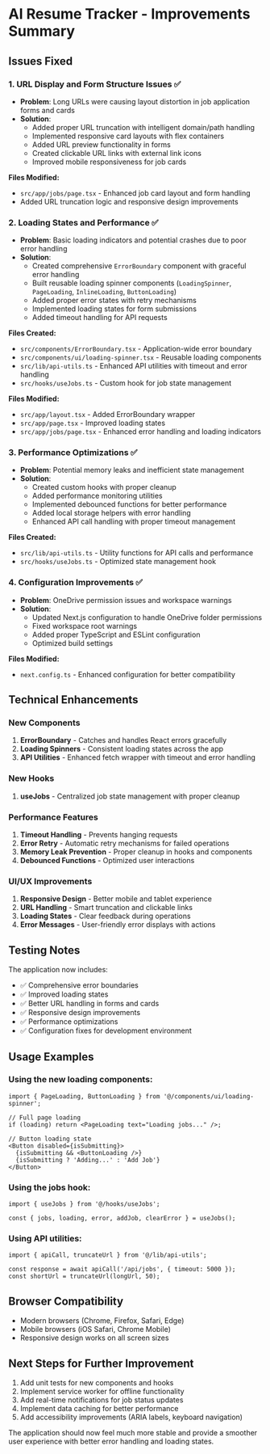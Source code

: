 # AI Resume Tracker - Improvements Summary

## Issues Fixed

### 1. URL Display and Form Structure Issues ✅
- **Problem**: Long URLs were causing layout distortion in job application forms and cards
- **Solution**:
  - Added proper URL truncation with intelligent domain/path handling
  - Implemented responsive card layouts with flex containers
  - Added URL preview functionality in forms
  - Created clickable URL links with external link icons
  - Improved mobile responsiveness for job cards

**Files Modified:**
- `src/app/jobs/page.tsx` - Enhanced job card layout and form handling
- Added URL truncation logic and responsive design improvements

### 2. Loading States and Performance ✅
- **Problem**: Basic loading indicators and potential crashes due to poor error handling
- **Solution**:
  - Created comprehensive `ErrorBoundary` component with graceful error handling
  - Built reusable loading spinner components (`LoadingSpinner`, `PageLoading`, `InlineLoading`, `ButtonLoading`)
  - Added proper error states with retry mechanisms
  - Implemented loading states for form submissions
  - Added timeout handling for API requests

**Files Created:**
- `src/components/ErrorBoundary.tsx` - Application-wide error boundary
- `src/components/ui/loading-spinner.tsx` - Reusable loading components
- `src/lib/api-utils.ts` - Enhanced API utilities with timeout and error handling
- `src/hooks/useJobs.ts` - Custom hook for job state management

**Files Modified:**
- `src/app/layout.tsx` - Added ErrorBoundary wrapper
- `src/app/page.tsx` - Improved loading states
- `src/app/jobs/page.tsx` - Enhanced error handling and loading indicators

### 3. Performance Optimizations ✅
- **Problem**: Potential memory leaks and inefficient state management
- **Solution**:
  - Created custom hooks with proper cleanup
  - Added performance monitoring utilities
  - Implemented debounced functions for better performance
  - Added local storage helpers with error handling
  - Enhanced API call handling with proper timeout management

**Files Created:**
- `src/lib/api-utils.ts` - Utility functions for API calls and performance
- `src/hooks/useJobs.ts` - Optimized state management hook

### 4. Configuration Improvements ✅
- **Problem**: OneDrive permission issues and workspace warnings
- **Solution**:
  - Updated Next.js configuration to handle OneDrive folder permissions
  - Fixed workspace root warnings
  - Added proper TypeScript and ESLint configuration
  - Optimized build settings

**Files Modified:**
- `next.config.ts` - Enhanced configuration for better compatibility

## Technical Enhancements

### New Components
1. **ErrorBoundary** - Catches and handles React errors gracefully
2. **Loading Spinners** - Consistent loading states across the app
3. **API Utilities** - Enhanced fetch wrapper with timeout and error handling

### New Hooks
1. **useJobs** - Centralized job state management with proper cleanup

### Performance Features
1. **Timeout Handling** - Prevents hanging requests
2. **Error Retry** - Automatic retry mechanisms for failed operations
3. **Memory Leak Prevention** - Proper cleanup in hooks and components
4. **Debounced Functions** - Optimized user interactions

### UI/UX Improvements
1. **Responsive Design** - Better mobile and tablet experience
2. **URL Handling** - Smart truncation and clickable links
3. **Loading States** - Clear feedback during operations
4. **Error Messages** - User-friendly error displays with actions

## Testing Notes

The application now includes:
- ✅ Comprehensive error boundaries
- ✅ Improved loading states
- ✅ Better URL handling in forms and cards
- ✅ Responsive design improvements
- ✅ Performance optimizations
- ✅ Configuration fixes for development environment

## Usage Examples

### Using the new loading components:
```tsx
import { PageLoading, ButtonLoading } from '@/components/ui/loading-spinner';

// Full page loading
if (loading) return <PageLoading text="Loading jobs..." />;

// Button loading state
<Button disabled={isSubmitting}>
  {isSubmitting && <ButtonLoading />}
  {isSubmitting ? 'Adding...' : 'Add Job'}
</Button>
```

### Using the jobs hook:
```tsx
import { useJobs } from '@/hooks/useJobs';

const { jobs, loading, error, addJob, clearError } = useJobs();
```

### Using API utilities:
```tsx
import { apiCall, truncateUrl } from '@/lib/api-utils';

const response = await apiCall('/api/jobs', { timeout: 5000 });
const shortUrl = truncateUrl(longUrl, 50);
```

## Browser Compatibility
- Modern browsers (Chrome, Firefox, Safari, Edge)
- Mobile browsers (iOS Safari, Chrome Mobile)
- Responsive design works on all screen sizes

## Next Steps for Further Improvement
1. Add unit tests for new components and hooks
2. Implement service worker for offline functionality
3. Add real-time notifications for job status updates
4. Implement data caching for better performance
5. Add accessibility improvements (ARIA labels, keyboard navigation)

The application should now feel much more stable and provide a smoother user experience with better error handling and loading states.
